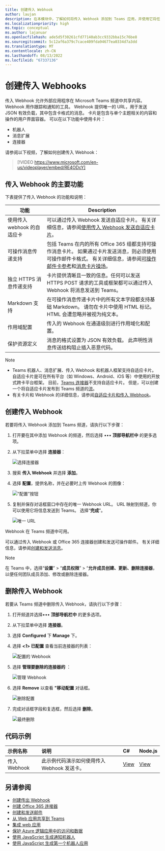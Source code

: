 ```yaml
---
title: 创建传入 Webhook
author: laujan
description: 在本模块中，了解如何将传入 Webhook 添加到 Teams 应用，并使用它将任何外部请求发布到 Teams
ms.localizationpriority: high
ms.topic: conceptual
ms.author: lajanuar
ms.openlocfilehash: ade5d5f30261cfd77140ab3cc9332bba15c76be8
ms.sourcegitcommit: 5c12af6a379c7cace409fda94677ea0334d7a3dd
ms.translationtype: MT
ms.contentlocale: zh-CN
ms.lasthandoff: 08/13/2022
ms.locfileid: "67337136"
---
```

# <a name="create-incoming-webhooks"></a>创建传入 Webhooks

传入 Webhook 允许外部应用程序在 Microsoft Teams 频道中共享内容。 Webhook 用作跟踪和通知的工具。 Webhook 提供唯一的 URL，用于发送 JSON 有效负载，其中包含卡格式的消息。 卡片是包含与单个主题相关的内容和操作的用户界面容器。 可以在以下功能中使用卡片：

* 机器人
* 消息扩展
* 连接器

请参阅以下视频，了解如何创建传入 Webhook：
<br>
> [!VIDEO https://www.microsoft.com/en-us/videoplayer/embed/RE4ODcY]

## <a name="key-features-of-an-incoming-webhook"></a>传入 Webhook 的主要功能

下表提供了传入 Webhook 的功能和说明：

| 功能 | Description |
| -------- | ----------- |
|使用传入 webhook 的自适应卡 | 可以通过传入 Webhook 发送自适应卡片。 有关详细信息，请参阅[使用传入 Webhook 发送自适应卡片](../../webhooks-and-connectors/how-to/connectors-using.md#send-adaptive-cards-using-an-incoming-webhook)。|
|可操作消息传递支持|包括 Teams 在内的所有 Office 365 组都支持可操作消息卡片。 如果通过卡片发送消息，则必须使用可操作邮件卡格式。 有关详细信息，请参阅[可操作邮件卡参考](/outlook/actionable-messages/message-card-reference)和[消息卡片操场](https://messagecardplayground.azurewebsites.net)。|
|独立 HTTPS 消息传递支持|卡片提供清晰且一致的信息。任何可以发送 HTTPS POST 请求的工具或框架都可以通过传入 Webhook 将消息发送到 Teams。|
|Markdown 支持|在可操作消息传递卡片中的所有文本字段都支持基础 Markdown。 请勿在卡片中使用 HTML 标记。 HTML 会遭忽略并被视为纯文本。|
|作用域配置|传入的 Webhook 在通道级别进行作用域化和配置。|
|保护资源定义|消息的格式设置为 JSON 有效负载。 此声明性消息传送结构阻止插入恶意代码。|

<!--- TBD: A note should be short and eye-catching. No need to put a list item inside a Note or any admonition for that matter. Re-write the below list item.
--->

> [!NOTE]
>
> * Teams 机器人、消息扩展、传入 Webhook 和机器人框架支持自适应卡片。 自适应卡片是可在所有平台（如 Windows、Android、iOS 等）中使用的开放式跨卡平台框架。 目前，[Teams 连接器](../../webhooks-and-connectors/how-to/connectors-creating.md)不支持自适应卡片。 但是，可以创建一个将自适应卡片发布到 Teams 频道的[流](https://flow.microsoft.com/blog/microsoft-flow-in-microsoft-teams/)。
> * 有关卡片和 Webhook 的详细信息，请参阅[自适应卡片和传入 Webhook](~/task-modules-and-cards/what-are-cards.md#adaptive-cards-and-incoming-webhooks)。

## <a name="create-an-incoming-webhook"></a>创建传入 Webhook

若要将传入 Webhook 添加到 Teams 频道，请执行以下步骤：

1. 打开要在其中添加 Webhook 的频道，然后选择 &#8226;&#8226;&#8226; **顶部导航栏中** 的更多选项。
1. 从下拉菜单中选择 **连接器**：

    ![选择连接器](~/assets/images/connectors.png)

1. 搜索 **传入 Webhook** 并选择 **添加**。
1. 选择 **配置**，提供名称，并在必要时上传 Webhook 的图像：

    ![“配置”按钮](~/assets/images/configure.png)

1. 复制并保存对话框窗口中存在的唯一 Webhook URL。 URL 映射到频道，你可以使用它将信息发送到 Teams。 选择“**完成**”。

    ![唯一 URL](~/assets/images/url.png)

Webhook 在 Teams 频道中可用。

可以通过传入 Webhook 或 Office 365 连接器创建和发送可操作邮件。 有关详细信息，请参阅[创建和发送消息](~/webhooks-and-connectors/how-to/connectors-using.md)。

> [!NOTE]
> 在 Teams 中，选择“**设置**” > “**成员权限**” > “**允许成员创建、更新、删除连接器**，以便任何团队成员添加、修改或删除连接器。

## <a name="remove-an-incoming-webhook"></a>删除传入 Webhook

若要从 Teams 频道中删除传入 Webhook，请执行以下步骤：

1. 打开频道并选择&#8226;&#8226;&#8226; **顶部导航栏中** 的更多选项。
1. 从下拉菜单中选择 **连接器**。
1. 选择 **Configured** 下 **Manage** 下。
1. 选择 **<*1*> 已配置** 查看当前连接器的列表：

    ![配置的 Webhook](~/assets/images/configured.png)

1. 选择 **管理要删除的连接器的** ：

    ![管理 Webhook](~/assets/images/manage.png)

1. 选择 **Remove** 以查看 **"移动配置** 对话框。

    ![删除配置](~/assets/images/removeconfiguration.png)

1. 完成对话框字段和复选框，然后选择 **删除**。

    ![最终删除](~/assets/images/finalremove.png)

## <a name="code-sample"></a>代码示例

| 示例名称           | 说明 | C#    | Node.js   |
|:---------------------|:--------------|:---------|:--------|
|传入 Webhook|此示例代码演示如何使用传入 Webhook 发送卡。 |[View](https://github.com/OfficeDev/Microsoft-Teams-Samples/tree/main/samples/incoming-webhook/csharp)|[View](https://github.com/OfficeDev/Microsoft-Teams-Samples/tree/main/samples/incoming-webhook/nodejs) |

## <a name="see-also"></a>另请参阅

* [创建传出 Webhook](~/webhooks-and-connectors/how-to/add-outgoing-webhook.md)
* [创建 Office 365 连接器](~/webhooks-and-connectors/how-to/connectors-creating.md)
* [创建和发送邮件](~/webhooks-and-connectors/how-to/connectors-using.md)
* [从 Web 应用共享到 Teams](~/concepts/build-and-test/share-to-teams-from-web-apps.md)
* [集成 web 应用](~/samples/integrate-web-apps-overview.md)
* [保护 Azure 逻辑应用中的访问和数据](/azure/logic-apps/logic-apps-securing-a-logic-app)
* [使用 JavaScript 生成通知机器人](../../sbs-gs-notificationbot.yml)
* [使用 JavaScript 生成第一个机器人应用](../../sbs-gs-bot.yml)
